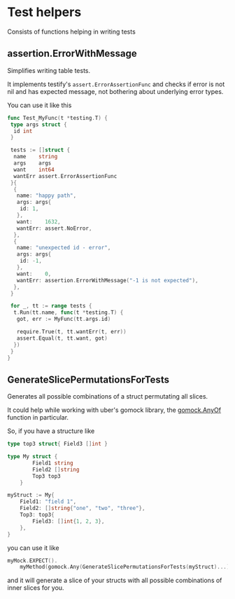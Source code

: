 # Test helpers

Consists of functions helping in writing tests

## assertion.ErrorWithMessage

Simplifies writing table tests.

It implements testify's `assert.ErrorAssertionFunc` 
and checks if error is not nil and has expected message, not bothering about underlying error types.

You can use it like this

```go
func Test_MyFunc(t *testing.T) {
 type args struct {
  id int
 }

 tests := []struct {
  name    string
  args    args
  want    int64
  wantErr assert.ErrorAssertionFunc
 }{
  {
   name: "happy path",
   args: args{
    id: 1,
   },
   want:    1632,
   wantErr: assert.NoError,
  },
  {
   name: "unexpected id - error",
   args: args{
    id: -1,
   },
   want:    0,
   wantErr: assertion.ErrorWithMessage("-1 is not expected"),
  },
 }

 for _, tt := range tests {
  t.Run(tt.name, func(t *testing.T) {
   got, err := MyFunc(tt.args.id)

   require.True(t, tt.wantErr(t, err))
   assert.Equal(t, tt.want, got)
  })
 }
}
```

## GenerateSlicePermutationsForTests

Generates all possible combinations of a struct permutating all slices.

It could help while working with uber's gomock library,
the [gomock.AnyOf](https://github.com/uber-go/mock/blob/main/gomock/matchers.go#L360) function in particular.

So, if you have a structure like

```go
type top3 struct{ Field3 []int }

type My struct {
		Field1 string
		Field2 []string
		Top3 top3
	}

myStruct := My{
	Field1: "field 1",
	Field2: []string{"one", "two", "three"},
	Top3: top3{
		Field3: []int{1, 2, 3},
	},
}
```

you can use it like

```go
myMock.EXPECT().
	myMethod(gomock.Any(GenerateSlicePermutationsForTests(myStruct)...))
```

and it will generate a slice of your structs with all possible combinations of inner slices for you.
